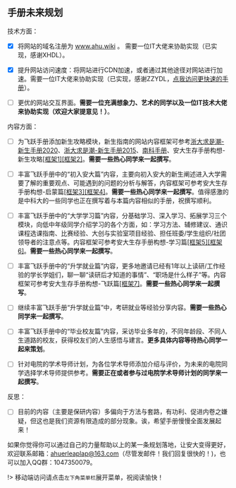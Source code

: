 ## 手册未来规划

技术方面：

- [x] 将网站的域名注册为 www.ahu.wiki 。 需要一位IT大佬来协助实现（已实现，感谢XHDL）。

- [x] 提升网站访问速度：将网站进行CDN加速，或者通过其他途径对网站进行加速。需要一位IT大佬来协助实现（已实现，感谢ZZYDL，[点我访问更快速的手册](https://ahuwiki.gitee.io/impart-inherit/)）。

- [ ] 更优的网站交互界面。**需要一位充满想象力、艺术的同学以及一位IT技术大佬来协助实现（欢迎大家提意见！）**。

内容方面：

- [ ] 为飞跃手册添加新生攻略模块，新生指南的网站内容框架可参考[浙大求是潮-新生手册2020](https://newbie2020.zjuqsc.com/)、[浙大求是潮-新生手册2015](http://www.qsc.zju.edu.cn/freshman/)、[南科手册](https://sustech.online/)、安大生存手册构想-新生攻略[[框架1]](https://ahuer-leaplap.github.io/Impart-Inherit/Preface/_media/1.png)[[框架2]](https://ahuer-leaplap.github.io/Impart-Inherit/Preface/_media/2.png)。**需要一些热心同学来一起撰写**。

- [ ] 丰富飞跃手册中的“初入安大篇”内容，主要向初入安大的新生阐述进入大学需要了解的重要观点、可能遇到的问题的分析与解答，内容框架可参考安大生存手册构想-启蒙篇[[框架3]](https://ahuer-leaplap.github.io/Impart-Inherit/Preface/_media/3.png)[[框架4]](https://ahuer-leaplap.github.io/Impart-Inherit/Preface/_media/4.png)。**需要一些热心同学来一起撰写**。值得感激的是中科大的一些同学也正在撰写着与本篇内容相似的手册，祝撰写顺利。

- [ ] 丰富飞跃手册中的“大学学习篇”内容，分基础学习、深入学习、拓展学习三个模块，向低中年级同学介绍学习的各个方面，如：学习方法、辅修建议、通识课程选课指南、比赛经验、大创与实验室项目经验、担任班委/学生组织/社团领导者的注意点等。内容框架可参考安大生存手册构想-学习篇[[框架5]](https://ahuer-leaplap.github.io/Impart-Inherit/Preface/_media/5.png)[[框架6]](https://ahuer-leaplap.github.io/Impart-Inherit/Preface/_media/6.png)。**需要一些热心同学来一起撰写**。

- [ ] 丰富飞跃手册中的“升学就业篇”内容，更多地邀请已经有1年以上读研/工作经验的学长学姐们，聊一聊“读研后才知道的事情”、“职场是什么样子”等。内容框架可参考安大生存手册构想-飞跃篇[[框架7]](https://ahuer-leaplap.github.io/Impart-Inherit/Preface/_media/7.png)。**需要一些热心同学来一起撰写**。

- [ ] 继续丰富飞跃手册“升学就业篇”中，考研就业等经验分享内容。**需要一些热心同学来一起撰写**。

- [ ] 丰富飞跃手册中的“毕业校友篇”内容，采访毕业多年的，不同年龄段、不同人生道路的校友，获得校友们的人生感悟与建言。**更多具体内容等待热心同学一起来策划**。

- [ ] 针对电院的学术导师计划，为各位学术导师添加介绍与评价，为未来的电院同学选择学术导师提供参考。**需要正在或者参与过电院学术导师计划的同学来一起撰写**。

反思：

- [ ] 目前的内容（主要是保研内容）多偏向于方法与套路，有功利、促进内卷之嫌疑，但这也是我们资源有限造成的部分现象。诶，希望手册慢慢全面发展起来！

如果你觉得你可以通过自己的力量帮助以上的某一条规划落地，让安大变得更好，欢迎联系邮箱：ahuerleaplap@163.com（尽管发邮件！我们回复很快的！)，也可以加入QQ群：1047350079。

!> 移动端访问请点击`左下角菜单栏`展开菜单，祝阅读愉快！
